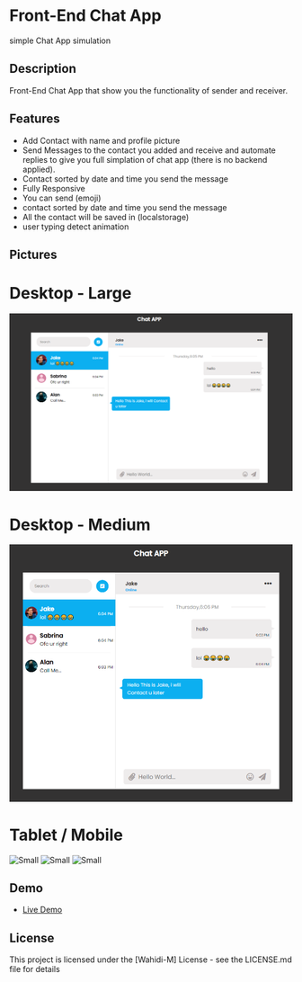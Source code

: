 # Front-End Chat App

simple Chat App simulation

## Description

Front-End Chat App that show you the functionality of sender and receiver.

## Features

- Add Contact with name and profile picture
- Send Messages to the contact you added and receive and automate replies to give you full simplation of chat app (there is no backend applied).
- Contact sorted by date and time you send the message
- Fully Responsive
- You can send (emoji)
- contact sorted by date and time you send the message
- All the contact will be saved in (localstorage)
- user typing detect animation

## Pictures

# Desktop - Large
![Large](https://github.com/M-Wahidi/Chat-App/blob/master/app_images/desktop_large.png)
# Desktop - Medium
![Medium](https://github.com/M-Wahidi/Chat-App/blob/master/app_images/desktop_medium.png)
# Tablet / Mobile
![Small](https://github.com/M-Wahidi/Chat-App/blob/master/app_images/desktop_mobile1.png)
![Small](https://github.com/M-Wahidi/Chat-App/blob/master/app_images/desktop_mobile2.png)
![Small](https://github.com/M-Wahidi/Chat-App/blob/master/app_images/desktop_mobile3.png)

## Demo

- [Live Demo](https://m-wahidi.github.io/Chat-App/)

## License

This project is licensed under the [Wahidi-M] License - see the LICENSE.md file for details
